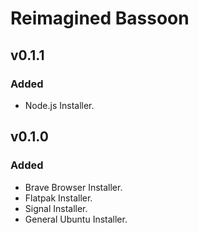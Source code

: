 # Reimagined Bassoon

## v0.1.1

### Added

- Node.js Installer.

## v0.1.0

### Added

- Brave Browser Installer.
- Flatpak Installer.
- Signal Installer.
- General Ubuntu Installer.
